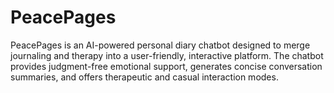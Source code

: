 # PeacePages
PeacePages is an AI-powered personal diary chatbot designed to merge journaling and therapy into a user-friendly, interactive platform. The chatbot provides judgment-free emotional support, generates concise conversation summaries, and offers therapeutic and casual interaction modes.
